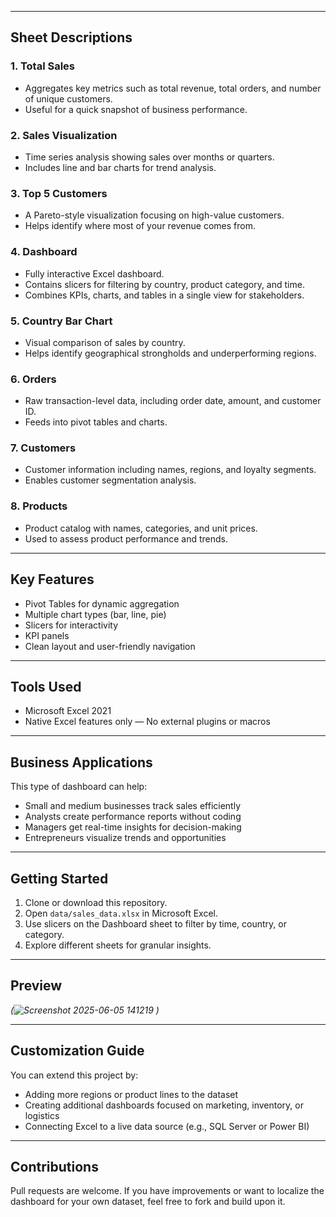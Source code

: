 

---

## Sheet Descriptions

### 1. **Total Sales**
   - Aggregates key metrics such as total revenue, total orders, and number of unique customers.
   - Useful for a quick snapshot of business performance.

### 2. **Sales Visualization**
   - Time series analysis showing sales over months or quarters.
   - Includes line and bar charts for trend analysis.

### 3. **Top 5 Customers**
   - A Pareto-style visualization focusing on high-value customers.
   - Helps identify where most of your revenue comes from.

### 4. **Dashboard**
   - Fully interactive Excel dashboard.
   - Contains slicers for filtering by country, product category, and time.
   - Combines KPIs, charts, and tables in a single view for stakeholders.

### 5. **Country Bar Chart**
   - Visual comparison of sales by country.
   - Helps identify geographical strongholds and underperforming regions.

### 6. **Orders**
   - Raw transaction-level data, including order date, amount, and customer ID.
   - Feeds into pivot tables and charts.

### 7. **Customers**
   - Customer information including names, regions, and loyalty segments.
   - Enables customer segmentation analysis.

### 8. **Products**
   - Product catalog with names, categories, and unit prices.
   - Used to assess product performance and trends.

---

##  Key Features

- Pivot Tables for dynamic aggregation
- Multiple chart types (bar, line, pie)
- Slicers for interactivity
- KPI panels
- Clean layout and user-friendly navigation

---

## Tools Used

- Microsoft Excel 2021
- Native Excel features only — No external plugins or macros

---

## Business Applications

This type of dashboard can help:
- Small and medium businesses track sales efficiently
- Analysts create performance reports without coding
- Managers get real-time insights for decision-making
- Entrepreneurs visualize trends and opportunities

---

## Getting Started

1. Clone or download this repository.
2. Open `data/sales_data.xlsx` in Microsoft Excel.
3. Use slicers on the Dashboard sheet to filter by time, country, or category.
4. Explore different sheets for granular insights.

---

## Preview

*(![Screenshot 2025-06-05 141219](https://github.com/user-attachments/assets/5b68ba5c-35e4-4772-88b9-456858a061a0)
)*

---

##  Customization Guide

You can extend this project by:
- Adding more regions or product lines to the dataset
- Creating additional dashboards focused on marketing, inventory, or logistics
- Connecting Excel to a live data source (e.g., SQL Server or Power BI)


---

## Contributions

Pull requests are welcome. If you have improvements or want to localize the dashboard for your own dataset, feel free to fork and build upon it.


